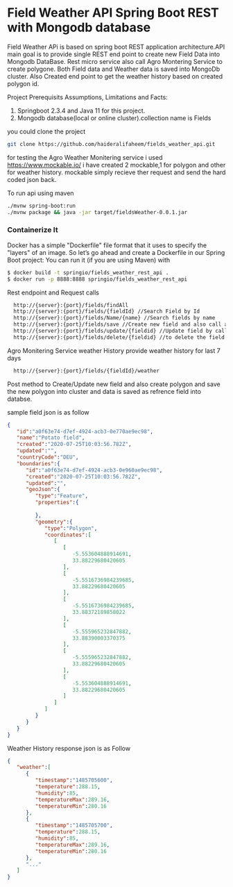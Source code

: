 
# Field Weather API Spring Boot REST with Mongodb database


Field Weather APi is based on spring boot REST application architecture.API main goal is to provide single REST end point to create new Field Data into Mongodb DataBase.
Rest micro service also call Agro Montering Service to create polygone.
Both Field data and Weather data is saved into MongoDb cluster.
Also Created end point to get the weather history based on created polygon id.

Project Prerequisits
Assumptions, Limitations and Facts:
1. Springboot 2.3.4 and Java 11 for this project.
2. Mongodb database(local or online cluster).collection name is Fields

you could clone the project

```sh
git clone https://github.com/haideralifaheem/fields_weather_api.git
```

for testing the Agro Weather Monitering service i used https://www.mockable.io/
i have created 2 mockable,1 for polygon and other for weather history.
mockable simply recieve ther request and send the hard coded json back.

To  run api using maven
```sh
./mvnw spring-boot:run
./mvnw package && java -jar target/fieldsWeather-0.0.1.jar
```

### Containerize It
    
Docker has a simple "Dockerfile" file format that it uses to specify the "layers" of an image. So let’s go ahead and create a Dockerfile in our Spring Boot project:
You can run it (if you are using Maven) with
```sh
$ docker build -t springio/fields_weather_rest_api .
$ docker run -p 8888:8888 springio/fields_weather_rest_api
```
Rest endpoint and Request calls
```bash
  http://{server}:{port}/fields/findAll
  http://{server}:{port}/fields/{fieldId} //Search Field by Id
  http://{server}:{port}/fields/Name/{name} //Search fields by name
  http://{server}:{port}/fields/save //Create new field and also call agro service to create new polygon
  http://{server}:{port}/fields/update/{fieldid} //Update field by calling field id and in request body field data
  http://{server}:{port}/fields/delete/{fieldid} //to delete the field with field id
```
Agro Monitering Service weather History provide weather history for last 7 days
```bash
  http://{server}:{port}/fields/{fieldId}/weather

```
Post method to Create/Update new field and also create polygon and save the new polygon into cluster and data is saved as refrence field into databse.

sample field json is as follow

```json
{
   "id":"a0f63e74-d7ef-4924-acb3-0e770ae9ec98",
   "name":"Potato field",
   "created":"2020-07-25T10:03:56.782Z",
   "updated":"",
   "countryCode":"DEU",
   "boundaries":{
      "id":"a0f63e74-d7ef-4924-acb3-0e960ae9ec98",
      "created":"2020-07-25T10:03:56.782Z",
      "updated":"",
      "geoJson":{
         "type":"Feature",
         "properties":{
            
         },
         "geometry":{
            "type":"Polygon",
            "coordinates":[
               [
                  [
                     -5.553604888914691,
                     33.88229680420605
                  ],
                  [
                     -5.5516736984239685,
                     33.88229680420605
                  ],
                  [
                     -5.5516736984239685,
                     33.88372189858022
                  ],
                  [
                     -5.555965232847882,
                     33.88390003370375
                  ],
                  [
                     -5.555965232847882,
                     33.88229680420605
                  ],
                  [
                     -5.553604888914691,
                     33.88229680420605
                  ]
               ]
            ]
         }
      }
   }
}
```

Weather History response json is as Follow
```json
{
   "weather":[
      {
         "timestamp":"1485705600",
         "temperature":288.15,
         "humidity":85,
         "temperatureMax":289.16,
         "temperatureMin":280.16
      },
      {
         "timestamp":"1485705700",
         "temperature":288.15,
         "humidity":85,
         "temperatureMax":289.16,
         "temperatureMin":280.16
      },
      "..."
   ]
}
```

